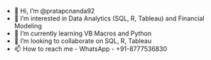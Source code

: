 - 👋 Hi, I’m @pratapcnanda92
- 👀 I’m interested in Data Analytics (SQL, R, Tableau) and Financial Modeling
- 🌱 I’m currently learning VB Macros and Python 
- 💞️ I’m looking to collaborate on SQL, R, Tableau
- 📫 How to reach me - WhatsApp - +91-8777536830

<!---
pratapcnanda92/pratapcnanda92 is a ✨ special ✨ repository because its `README.md` (this file) appears on your GitHub profile.
You can click the Preview link to take a look at your changes.
--->

